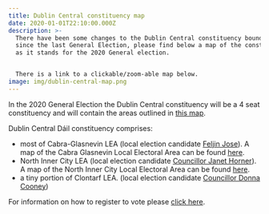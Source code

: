 ```yaml
---
title: Dublin Central constituency map
date: 2020-01-01T22:10:00.000Z
description: >-
  There have been some changes to the Dublin Central constituency boundaries
  since the last General Election, please find below a map of the constituency
  as it stands for the 2020 General election.


  There is a link to a clickable/zoom-able map below.
image: img/dublin-central-map.png
---
```

In the 2020 General Election the Dublin Central constituency will be a 4 seat constituency and will contain the areas outlined in [this map](http://umap.openstreetmap.fr/en/map/dublin-central-electoral-district-map_356159#14/53.3614/-6.2535).

Dublin Central Dáil constituency comprises:

* most of Cabra-Glasnevin LEA (local election candidate [Feljin Jose](https://feljin.ie/)).  A map of the Cabra Glasnevin Local Electoral Area can be found [here](http://umap.openstreetmap.fr/en/map/cabra-glasnevin-local-electoral-area_422897#14/53.3632/-6.2971).
* North Inner City LEA (local election candidate [Councillor Janet Horner](https://janethorner.ie/)). A map of the North Inner City Local Electoral Area can be found [here](http://umap.openstreetmap.fr/en/map/north-inner-city-electoral-area_422903#14/53.3576/-6.2441).
* a tiny portion of Clontarf LEA. (local election candidate [Councillor Donna Cooney](https://councilmeetings.dublincity.ie/mgUserInfo.aspx?UID=836))

For information on how to register to vote please [click here](https://neasahourigan.com/post/register-to-vote-in-the-general-election/).